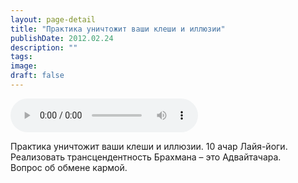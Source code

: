 ```yaml
---
layout: page-detail
title: "Практика уничтожит ваши клеши и иллюзии"
publishDate: 2012.02.24
description: ""
tags:
image:
draft: false
---
```


<audio title="2012.02.24 - Практика уничтожит ваши клеши и иллюзии.mp3" src="https://filer-api.advayta.org/v1.0/public/files/74654" controls=""></audio>

 Практика уничтожит ваши клеши и иллюзии. 10 ачар Лайя-йоги.  
 Реализовать трансцендентность Брахмана – это Адвайтачара.  
 Вопрос об обмене кармой.  

  
